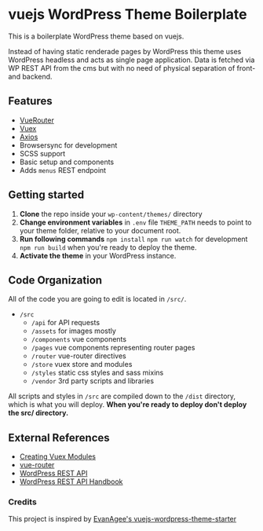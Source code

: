 # vuejs WordPress Theme Boilerplate

This is a boilerplate WordPress theme based on vuejs. 

Instead of having static renderade pages by WordPress this theme uses WordPress headless and acts as single page application. Data is fetched via WP REST API from the cms but with no need of physical separation of front- and backend.

## Features

- [VueRouter](https://github.com/vuejs/vue-router)
- [Vuex](https://github.com/vuejs/vuex)
- [Axios](https://github.com/axios/axios)
- Browsersync for development
- SCSS support
- Basic setup and components
- Adds `menus` REST endpoint


## Getting started

1. **Clone** the repo inside your `wp-content/themes/` directory
2. **Change environment variables** in `.env` file
  `THEME_PATH` needs to point to your theme folder, relative to your document root.
3. **Run following commands** 
   `npm install`
   `npm run watch` for development
   `npm run build` when you're ready to deploy the theme.
3. **Activate the theme** in your WordPress instance.

## Code Organization

All of the code you are going to edit is located in `/src/`.

- `/src`
  - `/api` for API requests
  - `/assets` for images mostly
  - `/components` vue components
  - `/pages` vue components representing router pages
  - `/router` vue-router directives
  - `/store` vuex store and modules
  - `/styles` static css styles and sass mixins
  - `/vendor` 3rd party scripts and libraries

All scripts and styles in `/src` are compiled down to the `/dist` directory, which is what you will deploy. **When you're ready to deploy don't deploy the src/ directory.**


## External References

- [Creating Vuex Modules](https://vuex.vuejs.org/en/modules.html)
- [vue-router](https://github.com/vuejs/vue-router)
- [WordPress REST API](http://v2.wp-api.org/)
- [WordPress REST API Handbook](https://developer.wordpress.org/rest-api/)


### Credits

This project is inspired by [EvanAgee's vuejs-wordpress-theme-starter](https://github.com/EvanAgee/vuejs-wordpress-theme-starter)
